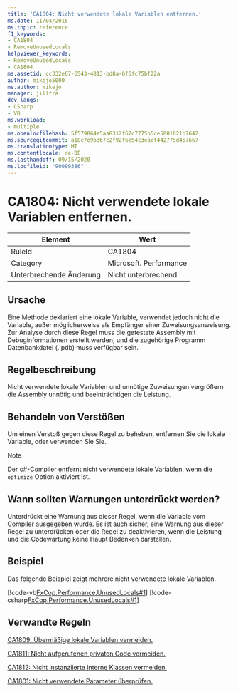 ```yaml
---
title: 'CA1804: Nicht verwendete lokale Variablen entfernen.'
ms.date: 11/04/2016
ms.topic: reference
f1_keywords:
- CA1804
- RemoveUnusedLocals
helpviewer_keywords:
- RemoveUnusedLocals
- CA1804
ms.assetid: cc332e67-6543-4813-bd8a-6f6fc75bf22a
author: mikejo5000
ms.author: mikejo
manager: jillfra
dev_langs:
- CSharp
- VB
ms.workload:
- multiple
ms.openlocfilehash: 5f579864e5aa8312f67c7775b5ce5801821b7642
ms.sourcegitcommit: a18c7e9b367c2f92f6e54c3eaef442775d457667
ms.translationtype: MT
ms.contentlocale: de-DE
ms.lasthandoff: 09/15/2020
ms.locfileid: "90099386"
---
```

# <a name="ca1804-remove-unused-locals"></a>CA1804: Nicht verwendete lokale Variablen entfernen.

|Element|Wert|
|-|-|
|RuleId|CA1804|
|Category|Microsoft. Performance|
|Unterbrechende Änderung|Nicht unterbrechend|

## <a name="cause"></a>Ursache
Eine Methode deklariert eine lokale Variable, verwendet jedoch nicht die Variable, außer möglicherweise als Empfänger einer Zuweisungsanweisung. Zur Analyse durch diese Regel muss die getestete Assembly mit Debuginformationen erstellt werden, und die zugehörige Programm Datenbankdatei (. pdb) muss verfügbar sein.

## <a name="rule-description"></a>Regelbeschreibung
Nicht verwendete lokale Variablen und unnötige Zuweisungen vergrößern die Assembly unnötig und beeinträchtigen die Leistung.

## <a name="how-to-fix-violations"></a>Behandeln von Verstößen

Um einen Verstoß gegen diese Regel zu beheben, entfernen Sie die lokale Variable, oder verwenden Sie Sie.

> [!NOTE]
> Der c#-Compiler entfernt nicht verwendete lokale Variablen, wenn die `optimize` Option aktiviert ist.

## <a name="when-to-suppress-warnings"></a>Wann sollten Warnungen unterdrückt werden?
Unterdrückt eine Warnung aus dieser Regel, wenn die Variable vom Compiler ausgegeben wurde. Es ist auch sicher, eine Warnung aus dieser Regel zu unterdrücken oder die Regel zu deaktivieren, wenn die Leistung und die Codewartung keine Haupt Bedenken darstellen.

## <a name="example"></a>Beispiel
Das folgende Beispiel zeigt mehrere nicht verwendete lokale Variablen.

[!code-vb[FxCop.Performance.UnusedLocals#1](../code-quality/codesnippet/VisualBasic/ca1804-remove-unused-locals_1.vb)]
[!code-csharp[FxCop.Performance.UnusedLocals#1](../code-quality/codesnippet/CSharp/ca1804-remove-unused-locals_1.cs)]

## <a name="related-rules"></a>Verwandte Regeln
[CA1809: Übermäßige lokale Variablen vermeiden.](../code-quality/ca1809.md)

[CA1811: Nicht aufgerufenen privaten Code vermeiden.](../code-quality/ca1811.md)

[CA1812: Nicht instanziierte interne Klassen vermeiden.](../code-quality/ca1812.md)

[CA1801: Nicht verwendete Parameter überprüfen.](../code-quality/ca1801.md)
